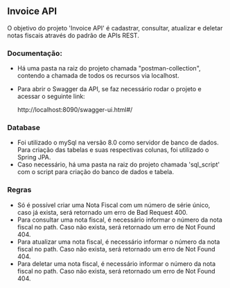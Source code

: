 <h2>Invoice API</h2>
O objetivo do projeto 'Invoice API' é cadastrar, consultar, atualizar e deletar notas fiscais através do padrão de APIs REST.

<h3>Documentação:</h3>

* Há uma pasta na raiz do projeto chamada "postman-collection", contendo a chamada de todos os recursos via localhost.
* Para abrir o Swagger da API, se faz necessário rodar o projeto e acessar o seguinte link:

    http://localhost:8090/swagger-ui.html#/
    
<h3>Database</h3>

* Foi utilizado o mySql na versão 8.0 como servidor de banco de dados. Para criação das tabelas e suas respectivas colunas, foi utilizado o Spring JPA.
* Caso necessário, há uma pasta na raiz do projeto chamada 'sql_script' com o script para criação do banco de dados e tabela.

<h3>Regras</h3>

* Só é possível criar uma Nota Fiscal com um número de série único, caso já exista, será retornado um erro de Bad Request 400.
* Para consultar uma nota fiscal, é necessário informar o número da nota fiscal no path. Caso não exista, será retornado um erro de Not Found 404.
* Para atualizar uma nota fiscal, é necessário informar o número da nota fiscal no path. Caso não exista, será retornado um erro de Not Found 404.
* Para deletar uma nota fiscal, é necessário informar o número da nota fiscal no path. Caso não exista, será retornado um erro de Not Found 404.
